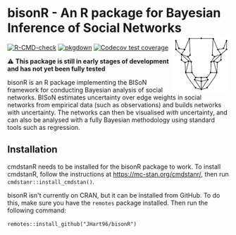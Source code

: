 # bisonR - An R package for Bayesian Inference of Social Networks <img src="man/figures/logo.png" width=128 align="right" />

<!-- badges: start -->
[![R-CMD-check](https://github.com/JHart96/bisonR/workflows/R-CMD-check/badge.svg)](https://github.com/JHart96/bisonR/actions)
[![pkgdown](https://github.com/JHart96/bisonR/workflows/pkgdown/badge.svg)](https://github.com/JHart96/bisonR/actions)
[![Codecov test coverage](https://codecov.io/gh/JHart96/bisonR/branch/main/graph/badge.svg)](https://app.codecov.io/gh/JHart96/bisonR?branch=main)
<!-- badges: end -->

:warning: **This package is still in early stages of development and has not yet been fully tested**

bisonR is an R package implementing the BISoN framework for conducting Bayesian analysis of social networks. BISoN estimates uncertainty over edge weights in social networks from empirical data (such as observations) and builds networks with uncertainty. The networks can then be visualised *with* uncertainty, and can also be analysed with a fully Bayesian methodology using standard tools such as regression.

## Installation

cmdstanR needs to be installed for the bisonR package to work. To install cmdstanR, follow the instructions at https://mc-stan.org/cmdstanr/, then run `cmdstanr::install_cmdstan()`.

bisonR isn't currently on CRAN, but it can be installed from GitHub. To do this, make sure you have the `remotes` package installed. Then run the following command:

```
remotes::install_github("JHart96/bisonR")
```
